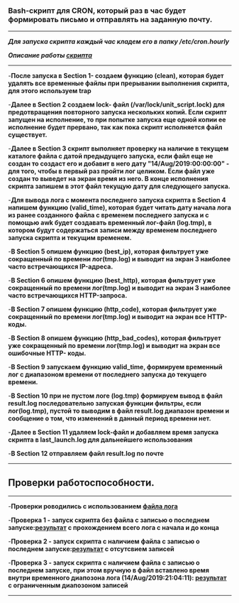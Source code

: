 
### Bash-скрипт для CRON, который раз в час будет формировать письмо и отправлять на заданную почту.
___
***Для запуска скрипта каждый час кладем его в папку /etc/cron.hourly***

***Описание работы [скрипта](https://github.com/ChurikovAnatolii/UNIT9_BASH/blob/main/unit_script.sh)***
___


-**После запуска в Section 1- создаем функцию (clean), которая будет удалять все временные файлы при прерывании выполнения скрипта, для этого используем trap**

-**Далее в Section 2 создаем lock- файл (/var/lock/unit_script.lock) для предотвращения повторного запуска нескольких копий. Если скрипт запущен на исполнение, то при попытке запуска еще одной копии ее исполнение будет прервано, так как пока скрипт исполняется файл существует.**

-**Далее в Section 3 скрипт выполняет проверку на наличие в текущем каталоге файла с датой предыдущего запуска, если файл еще не создан то создаст его и добавит в него дату "14/Aug/2019:00:00:00" - для того, чтобы в первый раз пройти лог целиком. Если файл уже создан то выведет на экран время из него. В конце исполнения скрипта запишем в этот файл текущую дату для следующего запуска.**

-**Для вывода лога с момента последнего запуска скрипта в Section 4 напишем функцию (valid_time), которая будет читать дату начала лога из ранее созданного файла с временем последнего запуска и с помощью awk будет создавать временный лог-файл (log.tmp), в котором будут содержаться записи между временем последнего запуска скрипта и текущим временем.**

-**В Section 5 опишем функцию (best_ip), которая фильтрует уже сокращенный по времени лог(tmp.log) и выводит на экран 3 наиболее часто встречающихся IP-адреса.**

-**В Section 6 опишем функцию (best_http), которая фильтрует уже сокращенный по времени лог(tmp.log) и выводит на экран 3 наиболее часто встречающихся HTTP-запроса.**

-**В Section 7 опишем функцию (http_code), которая фильтрует уже сокращенный по времени лог(tmp.log) и выводит на экран  все HTTP- коды.**

-**В Section 8 опишем функцию (http_bad_codes), которая фильтрует уже сокращенный по времени лог(tmp.log) и выводит на экран  все ошибочные HTTP- коды.** 

-**В Section 9 запускаем функцию valid_time, формируем временный лог с диапазоном времени от последнего запуска до текущего времени.**

-**В Section 10 при не пустом логе (log.tmp) формируем вывод в файл result.log последовательно запуская функции фильтры, если лог(log.tmp), пустой то выводим в файл result.log диапазон времени и сообщение о том, что изменений в данный период времени нет.**  

-**Далее в Section 11 удаляем lock-файл и добавляем время запуска скрипта в last_launch.log для дальнейшего использования**

-**В Section 12 отправляем файл result.log по почте**

---

## Проверки работоспособности.

---
-**Проверки роводились с использованием [файла лога](https://github.com/ChurikovAnatolii/UNIT9_BASH/blob/main/access.log)**

-**Проверка 1 - запуск скрипта без файла с записью о последнем запуске:[результат](https://github.com/ChurikovAnatolii/UNIT9_BASH/blob/main/result1.log) с прохождением всего лога с начала и до конца**

-**Проверка 2 - запуск скрипта c наличием файла с записью о последнем запуске:[результат](https://github.com/ChurikovAnatolii/UNIT9_BASH/blob/main/result2.log) с отсутсвием записей**

-**Проверка 3 - запуск скрипта c наличием файла с записью о последнем запуске, при этом вручную в файл вставлено время внутри временного диапозона лога (14/Aug/2019:21:04:11): [результат](https://github.com/ChurikovAnatolii/UNIT9_BASH/blob/main/result3.log) с ограниченным диапозоном записей**

---
